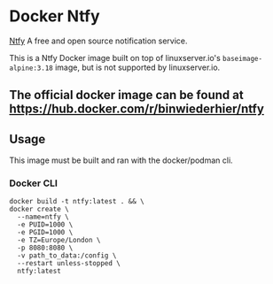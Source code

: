 # Docker Ntfy

[Ntfy](https://ntfy.sh/) A free and open source notification service.

This is a Ntfy Docker image built on top of linuxserver.io's `baseimage-alpine:3.18` image, but is not supported by linuxserver.io.

## The official docker image can be found at https://hub.docker.com/r/binwiederhier/ntfy

## Usage

This image must be built and ran with the docker/podman cli.

### Docker CLI
```
docker build -t ntfy:latest . && \
docker create \
  --name=ntfy \
  -e PUID=1000 \
  -e PGID=1000 \
  -e TZ=Europe/London \
  -p 8080:8080 \
  -v path_to_data:/config \
  --restart unless-stopped \
  ntfy:latest
```
